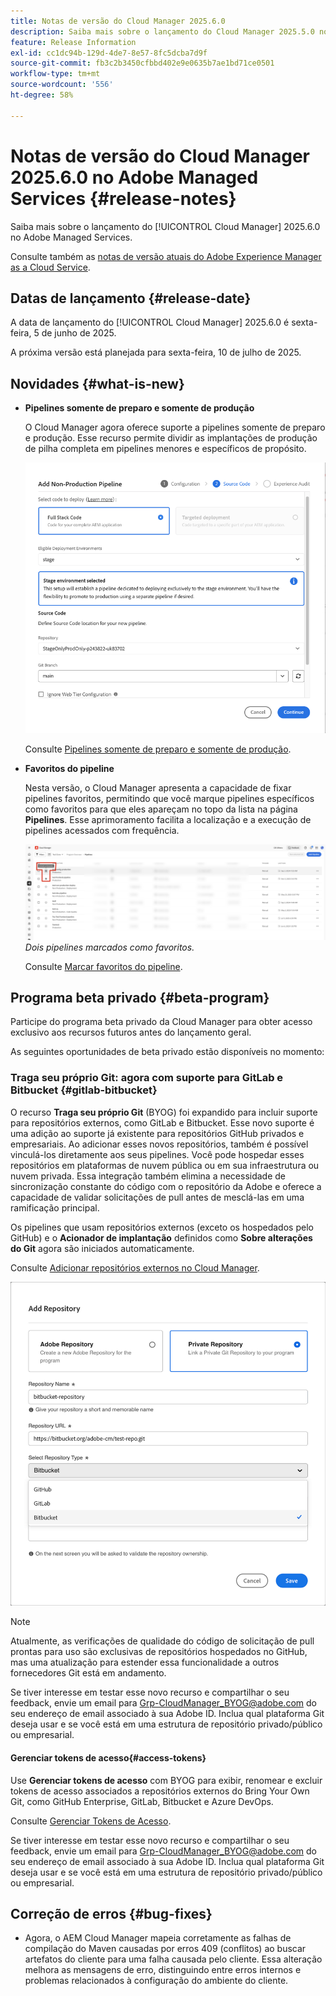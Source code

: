 ```yaml
---
title: Notas de versão do Cloud Manager 2025.6.0
description: Saiba mais sobre o lançamento do Cloud Manager 2025.5.0 no Adobe Managed Services.
feature: Release Information
exl-id: cc1dc94b-129d-4de7-8e57-8fc5dcba7d9f
source-git-commit: fb3c2b3450cfbbd402e9e0635b7ae1bd71ce0501
workflow-type: tm+mt
source-wordcount: '556'
ht-degree: 58%

---
```


# Notas de versão do Cloud Manager 2025.6.0 no Adobe Managed Services {#release-notes}

<!-- RELEASE WIKI  https://wiki.corp.adobe.com/display/DMSArchitecture/Cloud+Manager+2025.04.0+Release -->

Saiba mais sobre o lançamento do [!UICONTROL Cloud Manager] 2025.6.0 no Adobe Managed Services.

Consulte também as [notas de versão atuais do Adobe Experience Manager as a Cloud Service](https://experienceleague.adobe.com/pt-br/docs/experience-manager-cloud-service/content/release-notes/home).

## Datas de lançamento {#release-date}

A data de lançamento do [!UICONTROL Cloud Manager] 2025.6.0 é sexta-feira, 5 de junho de 2025.

<!-- There are no significant new features or bug fixes in the May Cloud Manager release. -->

A próxima versão está planejada para sexta-feira, 10 de julho de 2025.

<!-- SAVE FOR FUTURE POSSIBLE USE There are no significant new features or bug fixes in the May Cloud Manager release. -->


## Novidades {#what-is-new}

* **Pipelines somente de preparo e somente de produção**

  O Cloud Manager agora oferece suporte a pipelines somente de preparo e produção. Esse recurso permite dividir as implantações de produção de pilha completa em pipelines menores e específicos de propósito. <!-- This feature went into GA from Private beta in the June 5, 2025 CM release -->

  ![Caixa de diálogo Adicionar pipeline de não produção com o botão de opção Código de pilha completa selecionado e ambiente de preparo selecionado](/help/release-notes/assets/add-non-production-pipeline.png)

  Consulte [Pipelines somente de preparo e somente de produção](/help/using/stage-prod-only.md).

* **Favoritos do pipeline**

  Nesta versão, o Cloud Manager apresenta a capacidade de fixar pipelines favoritos, permitindo que você marque pipelines específicos como favoritos para que eles apareçam no topo da lista na página **Pipelines**. Esse aprimoramento facilita a localização e a execução de pipelines acessados com frequência. <!-- CMGR-68293 -->

  ![Pipelines marcados como favoritos](/help/release-notes/assets/pipeline-favorites.png) *Dois pipelines marcados como favoritos.*

  Consulte [Marcar favoritos do pipeline](/help/using/managing-pipelines.md#pipeline-favorites).


## Programa beta privado {#beta-program}

Participe do programa beta privado da Cloud Manager para obter acesso exclusivo aos recursos futuros antes do lançamento geral.

As seguintes oportunidades de beta privado estão disponíveis no momento:


### Traga seu próprio Git: agora com suporte para GitLab e Bitbucket {#gitlab-bitbucket}

O recurso **Traga seu próprio Git** (BYOG) foi expandido para incluir suporte para repositórios externos, como GitLab e Bitbucket. Esse novo suporte é uma adição ao suporte já existente para repositórios GitHub privados e empresariais. Ao adicionar esses novos repositórios, também é possível vinculá-los diretamente aos seus pipelines. Você pode hospedar esses repositórios em plataformas de nuvem pública ou em sua infraestrutura ou nuvem privada. Essa integração também elimina a necessidade de sincronização constante do código com o repositório da Adobe e oferece a capacidade de validar solicitações de pull antes de mesclá-las em uma ramificação principal.

Os pipelines que usam repositórios externos (exceto os hospedados pelo GitHub) e o **Acionador de implantação** definidos como **Sobre alterações do Git** agora são iniciados automaticamente.

Consulte [Adicionar repositórios externos no Cloud Manager](/help/managing-code/external-repositories.md).

![Caixa de diálogo Adicionar repositório](/help/release-notes/assets/repositories-add-release-notes.png)

>[!NOTE]
>
>Atualmente, as verificações de qualidade do código de solicitação de pull prontas para uso são exclusivas de repositórios hospedados no GitHub, mas uma atualização para estender essa funcionalidade a outros fornecedores Git está em andamento.

Se tiver interesse em testar esse novo recurso e compartilhar o seu feedback, envie um email para [Grp-CloudManager_BYOG@adobe.com](mailto:Grp-CloudManager_BYOG@adobe.com) do seu endereço de email associado à sua Adobe ID. Inclua qual plataforma Git deseja usar e se você está em uma estrutura de repositório privado/público ou empresarial.

#### Gerenciar tokens de acesso{#access-tokens}

Use **Gerenciar tokens de acesso** com BYOG para exibir, renomear e excluir tokens de acesso associados a repositórios externos do Bring Your Own Git, como GitHub Enterprise, GitLab, Bitbucket e Azure DevOps.

Consulte [Gerenciar Tokens de Acesso](/help/managing-code/manage-access-tokens.md).

Se tiver interesse em testar esse novo recurso e compartilhar o seu feedback, envie um email para [Grp-CloudManager_BYOG@adobe.com](mailto:Grp-CloudManager_BYOG@adobe.com) do seu endereço de email associado à sua Adobe ID. Inclua qual plataforma Git deseja usar e se você está em uma estrutura de repositório privado/público ou empresarial.


## Correção de erros {#bug-fixes}

* Agora, o AEM Cloud Manager mapeia corretamente as falhas de compilação do Maven causadas por erros 409 (conflitos) ao buscar artefatos do cliente para uma falha causada pelo cliente. Essa alteração melhora as mensagens de erro, distinguindo entre erros internos e problemas relacionados à configuração do ambiente do cliente. <!-- CMGR-66673 -->

<!--
Known Issues {#known-issues}

* A -->
